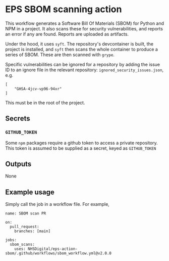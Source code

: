 # EPS SBOM scanning action

This workflow generates a Software Bill Of Materials (SBOM) for Python and NPM in a project. It also scans these for security vulnerabilities, and reports an error if any are found. Reports are uploaded as artifacts.

Under the hood, it uses `syft`. The repository's devcontainer is built, the project is installed, and `syft` then scans the whole container to produce a series of SBOM. These are then scanned with `grype`.

Specific vulnerabilities can be ignored for a repository by adding the issue ID to an ignore file in the relevant repository: `ignored_security_issues.json`, e.g.
```
[
	"GHSA-4jcv-vp96-94xr"
]
```

This must be in the root of the project.

## Secrets

### `GITHUB_TOKEN`

Some `npm` packages require a github token to access a private repository. This token is assumed to be supplied as a secret, keyed as `GITHUB_TOKEN`

## Outputs

None

## Example usage

Simply call the job in a workflow file. For example,

```
name: SBOM scan PR

on:
  pull_request:
    branches: [main]

jobs:
  sbom_scans:
    uses: NHSDigital/eps-action-sbom/.github/workflows/sbom_workflow.yml@v2.0.0
```
